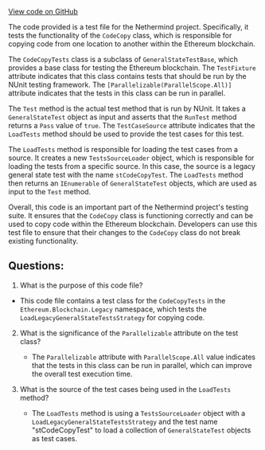 [View code on GitHub](https://github.com/NethermindEth/nethermind/src/Nethermind/Ethereum.Blockchain.Legacy.Test/CodeCopyTests.cs)

The code provided is a test file for the Nethermind project. Specifically, it tests the functionality of the `CodeCopy` class, which is responsible for copying code from one location to another within the Ethereum blockchain. 

The `CodeCopyTests` class is a subclass of `GeneralStateTestBase`, which provides a base class for testing the Ethereum blockchain. The `TestFixture` attribute indicates that this class contains tests that should be run by the NUnit testing framework. The `[Parallelizable(ParallelScope.All)]` attribute indicates that the tests in this class can be run in parallel.

The `Test` method is the actual test method that is run by NUnit. It takes a `GeneralStateTest` object as input and asserts that the `RunTest` method returns a `Pass` value of `true`. The `TestCaseSource` attribute indicates that the `LoadTests` method should be used to provide the test cases for this test.

The `LoadTests` method is responsible for loading the test cases from a source. It creates a new `TestsSourceLoader` object, which is responsible for loading the tests from a specific source. In this case, the source is a legacy general state test with the name `stCodeCopyTest`. The `LoadTests` method then returns an `IEnumerable` of `GeneralStateTest` objects, which are used as input to the `Test` method.

Overall, this code is an important part of the Nethermind project's testing suite. It ensures that the `CodeCopy` class is functioning correctly and can be used to copy code within the Ethereum blockchain. Developers can use this test file to ensure that their changes to the `CodeCopy` class do not break existing functionality.
## Questions: 
 1. What is the purpose of this code file?
   - This code file contains a test class for the `CodeCopyTests` in the `Ethereum.Blockchain.Legacy` namespace, which tests the `LoadLegacyGeneralStateTestsStrategy` for copying code.
   
2. What is the significance of the `Parallelizable` attribute on the test class?
   - The `Parallelizable` attribute with `ParallelScope.All` value indicates that the tests in this class can be run in parallel, which can improve the overall test execution time.

3. What is the source of the test cases being used in the `LoadTests` method?
   - The `LoadTests` method is using a `TestsSourceLoader` object with a `LoadLegacyGeneralStateTestsStrategy` and the test name "stCodeCopyTest" to load a collection of `GeneralStateTest` objects as test cases.